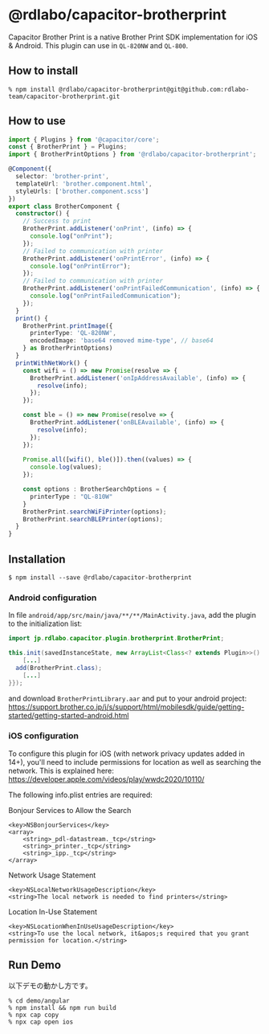 # @rdlabo/capacitor-brotherprint
Capacitor Brother Print is a native Brother Print SDK implementation for iOS & Android. This plugin can use in `QL-820NW` and `QL-800`.

## How to install
```
% npm install @rdlabo/capacitor-brotherprint@git@github.com:rdlabo-team/capacitor-brotherprint.git
```

## How to use

```typescript
import { Plugins } from '@capacitor/core';
const { BrotherPrint } = Plugins;
import { BrotherPrintOptions } from '@rdlabo/capacitor-brotherprint';

@Component({
  selector: 'brother-print',
  templateUrl: 'brother.component.html',
  styleUrls: ['brother.component.scss']
})
export class BrotherComponent {
  constructor() {
    // Success to print
    BrotherPrint.addListener('onPrint', (info) => {
      console.log("onPrint");
    });
    // Failed to communication with printer
    BrotherPrint.addListener('onPrintError', (info) => {
      console.log("onPrintError");
    });
    // Failed to communication with printer
    BrotherPrint.addListener('onPrintFailedCommunication', (info) => {
      console.log("onPrintFailedCommunication");
    });
  }
  print() {
    BrotherPrint.printImage({
      printerType: 'QL-820NW',
      encodedImage: 'base64 removed mime-type', // base64
    } as BrotherPrintOptions)
  }
  printWithNetWork() {
    const wifi = () => new Promise(resolve => {
      BrotherPrint.addListener('onIpAddressAvailable', (info) => {
        resolve(info);
      });
    });

    const ble = () => new Promise(resolve => {
      BrotherPrint.addListener('onBLEAvailable', (info) => {
        resolve(info);
      });
    });
    
    Promise.all([wifi(), ble()]).then((values) => {
      console.log(values);
    });

    const options : BrotherSearchOptions = {
      printerType : "QL-810W"
    }
    BrotherPrint.searchWiFiPrinter(options);
    BrotherPrint.searchBLEPrinter(options);
  } 
}
```

## Installation
```
$ npm install --save @rdlabo/capacitor-brotherprint
```

### Android configuration
In file `android/app/src/main/java/**/**/MainActivity.java`, add the plugin to the initialization list:

```java
import jp.rdlabo.capacitor.plugin.brotherprint.BrotherPrint;

this.init(savedInstanceState, new ArrayList<Class<? extends Plugin>>() {{
    [...]
  add(BrotherPrint.class);
    [...]
}});
```

and download `BrotherPrintLibrary.aar` and put to your android project:
https://support.brother.co.jp/j/s/support/html/mobilesdk/guide/getting-started/getting-started-android.html

### iOS configuration
To configure this plugin for iOS (with network privacy updates added in 14+), you'll need to include permissions for location as well as searching the network. This is explained here: https://developer.apple.com/videos/play/wwdc2020/10110/

The following info.plist entries are required:

Bonjour Services to Allow the Search
```	
<key>NSBonjourServices</key>
<array>
	<string>_pdl-datastream._tcp</string>
	<string>_printer._tcp</string>
	<string>_ipp._tcp</string>
</array>
```

Network Usage Statement
```
<key>NSLocalNetworkUsageDescription</key>
<string>The local network is needed to find printers</string>
```

Location In-Use Statement
```
<key>NSLocationWhenInUseUsageDescription</key>
<string>To use the local network, it&apos;s required that you grant permission for location.</string>
```

## Run Demo
以下デモの動かし方です。

```
% cd demo/angular
% npm install && npm run build
% npx cap copy
% npx cap open ios
```
